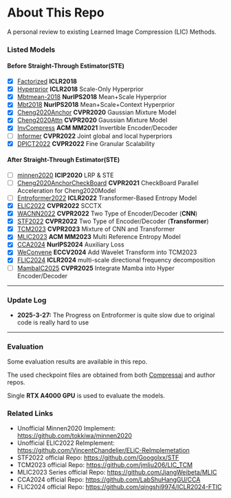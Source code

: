 # About This Repo

A personal review to existing Learned Image Compression (LIC) Methods. 

### Listed Models

#### Before Straight-Through Estimator(STE)
- [x] [Factorized](http://arxiv.org/pdf/1802.01436) **ICLR2018**
- [x] [Hyperprior](http://arxiv.org/pdf/1802.01436) **ICLR2018** Scale-Only Hyperprior
- [x] [Mbtmean-2018](http://arxiv.org/pdf/1809.02736) **NurIPS2018** Mean+Scale Hyperprior
- [x] [Mbt2018](http://arxiv.org/pdf/1809.02736) **NurIPS2018** Mean+Scale+Context Hyperprior
- [x] [Cheng2020Anchor](http://arxiv.org/pdf/2001.01568) **CVPR2020** Gaussian Mixture Model
- [x] [Cheng2020Attn](http://arxiv.org/pdf/2001.01568) **CVPR2020** Gaussian Mixture Model
- [x] [InvCompress](https://dl.acm.org/doi/10.1145/3474085.3475213) **ACM MM2021** Invertible Encoder/Decoder
- [ ] [Informer](https://openaccess.thecvf.com/content/CVPR2022/html/Kim_Joint_Global_and_Local_Hierarchical_Priors_for_Learned_Image_Compression_CVPR_2022_paper.html) **CVPR2022** Joint global and local hyperpriors
- [x] [DPICT2022](https://ieeexplore.ieee.org/document/9879330/) **CVPR2022** Fine Granular Scalability

#### After Straight-Through Estimator(STE)
- [ ] [minnen2020](https://ieeexplore.ieee.org/document/9190935/) **ICIP2020** LRP & STE
- [ ] [Cheng2020AnchorCheckBoard](http://arxiv.org/pdf/2103.15306) **CVPR2021** CheckBoard Parallel Acceleration for Cheng2020Model
- [ ] [Entroformer2022](http://arxiv.org/pdf/2202.05492) **ICLR2022** Transformer-Based Entropy Model
- [x] [ELIC2022](http://arxiv.org/pdf/2203.10886) **CVPR2022** SCCTX 
- [x] [WACNN2022](https://ieeexplore.ieee.org/document/9878760/) **CVPR2022** Two Type of Encoder/Decoder (**CNN**)
- [x] [STF2022](https://ieeexplore.ieee.org/document/9878760/) **CVPR2022** Two Type of Encoder/Decoder (**Transformer**)
- [x] [TCM2023](https://ieeexplore.ieee.org/document/10204195/) **CVPR2023** Mixture of CNN and Transformer
- [x] [MLIC2023](https://dl.acm.org/doi/10.1145/3581783.3611694) **ACM MM2023** Multi Reference Entropy Model
- [x] [CCA2024](https://arxiv.org/pdf/2410.04847) **NurIPS2024** Auxiliary Loss
- [x] [WeConvene](http://arxiv.org/pdf/2407.09983) **ECCV2024** Add Wavelet Transform into TCM2023
- [x] [FLIC2024](http://arxiv.org/pdf/2501.13751) **ICLR2024** multi-scale directional frequency decomposition
- [ ] [MambaIC2025](https://arxiv.org/pdf/2503.12461) **CVPR2025** Integrate Mamba into Hyper Encoder/Decoder

---
### Update Log
- **2025-3-27:** The Progress on Entroformer is quite slow due to original code is really hard to use 
---
### Evaluation
Some evaluation results are available in this repo.

The used checkpoint files are obtained from both [Compressai](https://github.com/InterDigitalInc/CompressAI) and author repos.

Single **RTX A4000 GPU** is used to evaluate the models.

### Related Links
* Unofficial Minnen2020 Implement: https://github.com/tokkiwa/minnen2020
* Unofficial ELIC2022 ReImplement: https://github.com/VincentChandelier/ELiC-ReImplemetation
* STF2022 official Repo: https://github.com/Googolxx/STF
* TCM2023 official Repo: https://github.com/jmliu206/LIC_TCM
* MLIC2023 Series official Repo: https://github.com/JiangWeibeta/MLIC
* CCA2024 official Repo: https://github.com/LabShuHangGU/CCA
* FLIC2024 official Repo: https://github.com/qingshi9974/ICLR2024-FTIC
